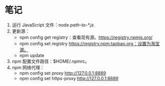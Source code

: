 # 笔记

1. 运行 JavaScript 文件：node *path-to-\*.js*
1. 更新源：
   - npm config get registry：查看现有源。https://registry.npmjs.org/
   - npm config set registry https://registry.npm.taobao.org：设置为淘宝源。
   - npm update
1. npm 配置文件路径：$HOME/.npmrc。
1. npm 网络代理：
   - npm config set proxy http://127.0.0.1:8889
   - npm config set https-proxy http://127.0.0.1:8889
